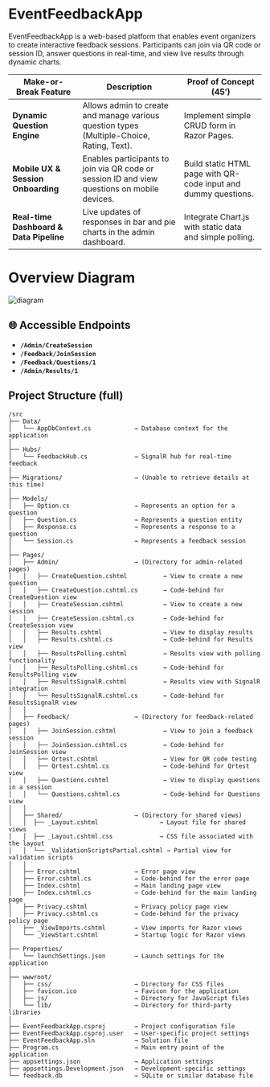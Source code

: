 # EventFeedbackApp
EventFeedbackApp is a web-based platform that enables event organizers to create interactive feedback sessions. Participants can join via QR code or session ID, answer questions in real-time, and view live results through dynamic charts.

| Make-or-Break Feature                    | Description                                                                                     | Proof of Concept (45′)                                             |
|------------------------------------------|-------------------------------------------------------------------------------------------------|--------------------------------------------------------------------|
| **Dynamic Question Engine**              | Allows admin to create and manage various question types (Multiple-Choice, Rating, Text).        | Implement simple CRUD form in Razor Pages.                         |
| **Mobile UX & Session Onboarding**       | Enables participants to join via QR code or session ID and view questions on mobile devices.    | Build static HTML page with QR-code input and dummy questions.     |
| **Real-time Dashboard & Data Pipeline**  | Live updates of responses in bar and pie charts in the admin dashboard.                         | Integrate Chart.js with static data and simple polling.            |


# Overview Diagram

![diagram](https://github.com/user-attachments/assets/73975b94-94fc-4198-beda-c22589275e70)


## 🌐 Accessible Endpoints

-  **`/Admin/CreateSession`**
-  **`/Feedback/JoinSession`**
-  **`/Feedback/Questions/1`**
-  **`/Admin/Results/1`**


## Project Structure (full)

```plaintext
/src
├── Data/
│   └── AppDbContext.cs            → Database context for the application
│
├── Hubs/
│   └── FeedbackHub.cs             → SignalR hub for real-time feedback
│
├── Migrations/                    → (Unable to retrieve details at this time)
│
├── Models/
│   ├── Option.cs                  → Represents an option for a question
│   ├── Question.cs                → Represents a question entity
│   ├── Response.cs                → Represents a response to a question
│   └── Session.cs                 → Represents a feedback session
│
├── Pages/
│   ├── Admin/                     → (Directory for admin-related pages)
│   │   ├── CreateQuestion.cshtml          → View to create a new question
│   │   ├── CreateQuestion.cshtml.cs       → Code-behind for CreateQuestion view
│   │   ├── CreateSession.cshtml           → View to create a new session
│   │   ├── CreateSession.cshtml.cs        → Code-behind for CreateSession view
│   │   ├── Results.cshtml                 → View to display results
│   │   ├── Results.cshtml.cs              → Code-behind for Results view
│   │   ├── ResultsPolling.cshtml          → Results view with polling functionality
│   │   ├── ResultsPolling.cshtml.cs       → Code-behind for ResultsPolling view
│   │   ├── ResultsSignalR.cshtml          → Results view with SignalR integration
│   │   └── ResultsSignalR.cshtml.cs       → Code-behind for ResultsSignalR view
│   │   
│   ├── Feedback/                  → (Directory for feedback-related pages)
│   │   ├── JoinSession.cshtml             → View to join a feedback session
│   │   ├── JoinSession.cshtml.cs          → Code-behind for JoinSession view
│   │   ├── Qrtest.cshtml                  → View for QR code testing
│   │   ├── Qrtest.cshtml.cs               → Code-behind for Qrtest view
│   │   ├── Questions.cshtml               → View to display questions in a session
│   │   └── Questions.cshtml.cs            → Code-behind for Questions view
│   │   
│   ├── Shared/                    → (Directory for shared views)
│   │  ├── _Layout.cshtml                 → Layout file for shared views
│   │  ├── _Layout.cshtml.css             → CSS file associated with the layout
│   │  └── _ValidationScriptsPartial.cshtml → Partial view for validation scripts
│   │   
│   ├── Error.cshtml               → Error page view
│   ├── Error.cshtml.cs            → Code-behind for the error page
│   ├── Index.cshtml               → Main landing page view
│   ├── Index.cshtml.cs            → Code-behind for the main landing page
│   ├── Privacy.cshtml             → Privacy policy page view
│   ├── Privacy.cshtml.cs          → Code-behind for the privacy policy page
│   ├── _ViewImports.cshtml        → View imports for Razor views
│   └── _ViewStart.cshtml          → Startup logic for Razor views
│
├── Properties/
│   └── launchSettings.json        → Launch settings for the application
│
├── wwwroot/
│   ├── css/                       → Directory for CSS files
│   ├── favicon.ico                → Favicon for the application
│   ├── js/                        → Directory for JavaScript files
│   └── lib/                       → Directory for third-party libraries
│
├── EventFeedbackApp.csproj        → Project configuration file
├── EventFeedbackApp.csproj.user   → User-specific project settings
├── EventFeedbackApp.sln           → Solution file
├── Program.cs                     → Main entry point of the application
├── appsettings.json               → Application settings
├── appsettings.Development.json   → Development-specific settings
└── feedback.db                    → SQLite or similar database file
```

